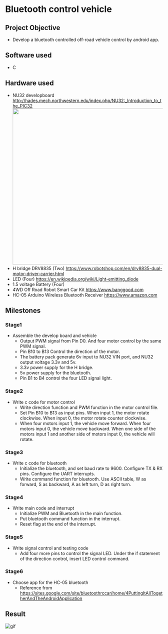 # Bluetooth control vehicle

## Project Objective
* Develop a bluetooth controlled off-road vehicle control by android app.  
## Software used 
* C
## Hardware used
* NU32 developboard 
  http://hades.mech.northwestern.edu/index.php/NU32:_Introduction_to_the_PIC32
  <img src="http://hades.mech.northwestern.edu/images/c/c6/NU32_Nov2015.jpg" width="500">
* H bridge DRV8835 (Two)
  https://www.robotshop.com/en/drv8835-dual-motor-driver-carrier.html
* LED (Four)
  https://en.wikipedia.org/wiki/Light-emitting_diode
* 1.5 voltage Battery (Four)
* 4WD Off Road Robot Smart Car Kit
  https://www.banggood.com
* HC-05 Arduino Wireless Bluetooth Receiver 
  https://www.amazon.com
## Milestones
### Stage1
* Assemble the develop board and vehicle 
  * Output PWM signal from Pin D0. And four motor control by the same PWM signal.
  * Pin B10 to B13 Control the direction of the motor.
  * The battery pack generate 6v input to NU32 VIN port, and NU32 output voltage 3.3v and 5v.
  * 3.3v power supply for the H bridge.
  * 5v power supply for the bluetooth.
  * Pin B1 to B4 control the four LED signal light.
### Stage2
* Write c code for motor control
  * Write direction function and PWM function in the motor control file. 
  * Set Pin B10 to B13 as input pins. When input 1, the motor rotate clockwise. When input 0, the motor rotate counter clockwise. 
  * When four motors input 1, the vehicle move forward. When four motors input 0, the vehicle move backward. When one side of the motors     input 1 and another side of motors input 0, the vehicle will rotate. 
### Stage3
* Write c code for bluetooth 
  * Initialize the bluetooth, and set baud rate to 9600. Configure TX & RX pins. Configure the UART interrupts.
  * Write command function for bluetooth. Use ASCII table, W as forward, S as backward, A as left turn, D as right turn.
### Stage4
* Write main code and interrupt
  * Initialize PWM and Bluetooth in the main function.
  * Put bluetooth command function in the interrupt.
  * Reset flag at the end of the interrupt. 
### Stage5 
* Write signal control and testing code
  * Add four more pins to control the signal LED. Under the if statement of the direction control, insert LED control command. 
### Stage6 
* Choose app for the HC-05 bluetooth
  * Reference from https://sites.google.com/site/bluetoothrccar/home/4PuttingItAllTogetherAndTheAndroidApplication
## Result

![gif]()
